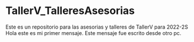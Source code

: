 # TallerV_TalleresAsesorias
Este es un repositorio para las asesorias y talleres de TallerV para 2022-2S
Hola este es mi primer mensaje.
Este mensaje fue escrito desde otro pc.
